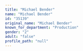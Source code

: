 ```yaml
---
title: "Michael Bender"
name: "Michael Bender"
id: "35139"
original_name: "Michael Bender"
known_for_department: "Production"
gender: "2"
adult: "false"
profile_path: "null"
---
```


